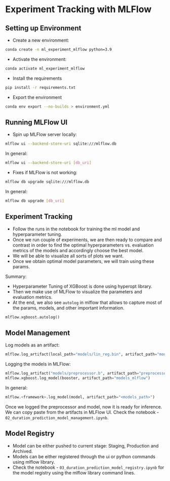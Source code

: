 # Experiment Tracking with MLFlow

## Setting up Environment

- Create a new environment:

```bash
conda create -n ml_experiment_mlflow python=3.9
```

- Activate the environment:

```bash
conda activate ml_experiment_mlflow
```

- Install the requirements

```bash
pip install -r requirements.txt
```

- Export the environment

```bash
conda env export --no-builds > environment.yml
```

## Running MLFlow UI

- Spin up MLFlow server locally:

```bash
mlflow ui --backend-store-uri sqlite:///mlflow.db
```

In general:

```bash
mlflow ui --backend-store-uri [db_uri]
```

- Fixes if MLFlow is not working:

```bash
mlflow db upgrade sqlite:///mlflow.db
```

In general:

```bash
mlflow db upgrade [db_uri]
```

## Experiment Tracking

- Follow the runs in the notebook for training the ml model and hyperparameter tuning.
- Once we run couple of experiments, we are then ready to compare and contrast in order to find the optimal hyperparameters vs. evaluation metrics of the models and accordingly choose the best model.
- We will be able to visualize all sorts of plots we want.
- Once we obtain optimal model parameters, we will train using these params.

Summary:

- Hyperparameter Tuning of XGBoost is done using hyperopt library.
- Then we make use of MLFlow to visualize the parameters and evaluation metrics.
- At the end, we also see `autolog` in mlflow that allows to capture most of the params, models, and other important information.

```python
mlflow.xgboost.autolog()
```

## Model Management

Log models as an artifact:

```python
mlflow.log_artifact(local_path="models/lin_reg.bin", artifact_path="models_pickle")
```

Logging the models in MLFlow:

```python
mlflow.log_artifact("models/preprocessor.b", artifact_path="preprocessor")
mlflow.xgboost.log_model(booster, artifact_path="models_mlflow")
```

In general:

```python
mlflow.<framework>.log_model(model, artifact_path="<models_path>")
```

Once we logged the preprocessor and model, now it is ready for inference. We can copy paste from the artifacts in MLFlow UI. Check the notebook - `02_duration_prediction_model_management.ipynb`.

## Model Registry

- Model can be either pushed to current stage: Staging, Production and Archived.
- Models can be either registered through the ui or python commands using mlflow library.
- Check the notebook - `03_duration_prediction_model_registry.ipynb` for the model registry using the mlflow library command lines.
